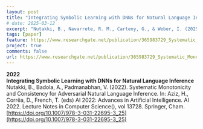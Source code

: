 ```yaml
---
layout: post 
title: "Integrating Symbolic Learning with DNNs for Natural Language Inference"
# date: 2025-03-12
excerpt: "Nutakki, B., Navarrete, R. M., Carteny, G., & Weber, I. (2025)"
tags: [paper]
feature: https://www.researchgate.net/publication/365983729_Systematic_Monotonicity_and_Consistency_for_Adversarial_Natural_Language_Inference
project: true
comments: false
url: https://www.researchgate.net/publication/365983729_Systematic_Monotonicity_and_Consistency_for_Adversarial_Natural_Language_Inference
---
```


**2022**  
**Integrating Symbolic Learning with DNNs for Natural Language Inference**  
Nutakki, B., Badola, A., Padmanabhan, V. (2022). Systematic Monotonicity and Consistency for Adversarial Natural Language Inference. In: Aziz, H., Corrêa, D., French, T. (eds) AI 2022: Advances in Artificial Intelligence. AI 2022. Lecture Notes in Computer Science(), vol 13728. Springer, Cham. [https://doi.org/10.1007/978-3-031-22695-3_25](https://doi.org/10.1007/978-3-031-22695-3_25)